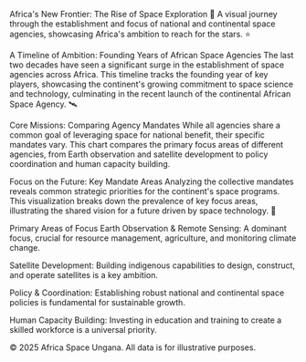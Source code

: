 Africa's New Frontier: The Rise of Space Exploration 🚀
A visual journey through the establishment and focus of national and continental space agencies, showcasing Africa's ambition to reach for the stars. ⭐

A Timeline of Ambition: Founding Years of African Space Agencies
The last two decades have seen a significant surge in the establishment of space agencies across Africa. This timeline tracks the founding year of key players, showcasing the continent's growing commitment to space science and technology, culminating in the recent launch of the continental African Space Agency. 🛰️

Core Missions: Comparing Agency Mandates
While all agencies share a common goal of leveraging space for national benefit, their specific mandates vary. This chart compares the primary focus areas of different agencies, from Earth observation and satellite development to policy coordination and human capacity building.

Focus on the Future: Key Mandate Areas
Analyzing the collective mandates reveals common strategic priorities for the continent's space programs. This visualization breaks down the prevalence of key focus areas, illustrating the shared vision for a future driven by space technology. 🌌

Primary Areas of Focus
Earth Observation & Remote Sensing: A dominant focus, crucial for resource management, agriculture, and monitoring climate change.

Satellite Development: Building indigenous capabilities to design, construct, and operate satellites is a key ambition.

Policy & Coordination: Establishing robust national and continental space policies is fundamental for sustainable growth.

Human Capacity Building: Investing in education and training to create a skilled workforce is a universal priority.

© 2025 Africa Space Ungana. All data is for illustrative purposes.
